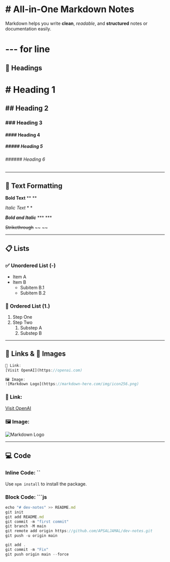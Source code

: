 #  # All-in-One Markdown Notes
Markdown helps you write **clean**, _readable_, and **structured** notes or documentation easily.

# --- for line

## 📌 Headings

# # Heading 1  
## ## Heading 2  
### ### Heading 3  
#### #### Heading 4  
##### ##### Heading 5  
###### ###### Heading 6

---

## 💬 Text Formatting

**Bold Text**  ** **  

*Italic Text* * *

***Bold and Italic***  *** ***

~~Strikethrough~~ ~~ ~~

---

## 📋 Lists

### ✅ Unordered List (-)
- Item A   
- Item B  
  - Subitem B.1  
  - Subitem B.2

### 🔢 Ordered List (1.)
1. Step One  
2. Step Two  
   1. Substep A  
   2. Substep B

---

## 🔗 Links & 🔳 Images 
```js
🔗 Link: 
[Visit OpenAI](https://openai.com)

🖼️ Image:
![Markdown Logo](https://markdown-here.com/img/icon256.png)
```
### 🔗 Link: 
[Visit OpenAI](https://openai.com)

### 🖼️ Image:
![Markdown Logo](https://markdown-here.com/img/icon256.png)

---

## 💻 Code

### Inline Code: ``
Use `npm install` to install the package.

### Block Code: ```js

```js
echo "# dev-notes" >> README.md
git init
git add README.md
git commit -m "first commit"
git branch -M main
git remote add origin https://github.com/APSALJAMAL/dev-notes.git
git push -u origin main
```
```js
git add .
git commit -m "Fix"
git push origin main --force
```
